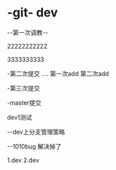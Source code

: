 # -git- dev

--第一次调教--


22222222222


3333333333

-第二次提交
.... 第一次add  第二次add

-第三次提交




-master提交

dev1测试


--dev上分支管理策略


--1010bug 解决掉了


1.dev
2.dev
